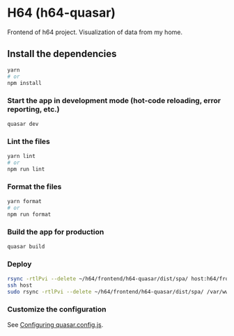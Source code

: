 # H64 (h64-quasar)

Frontend of h64 project. Visualization of data from my home.

## Install the dependencies
```bash
yarn
# or
npm install
```

### Start the app in development mode (hot-code reloading, error reporting, etc.)
```bash
quasar dev
```


### Lint the files
```bash
yarn lint
# or
npm run lint
```


### Format the files
```bash
yarn format
# or
npm run format
```



### Build the app for production
```bash
quasar build
```

### Deploy

```bash
rsync -rtlPvi --delete ~/h64/frontend/h64-quasar/dist/spa/ host:h64/frontend/h64-quasar/dist/spa/
ssh host
sudo rsync -rtlPvi --delete ~/h64/frontend/h64-quasar/dist/spa/ /var/www/html/h64/
```

### Customize the configuration
See [Configuring quasar.config.js](https://v2.quasar.dev/quasar-cli-vite/quasar-config-js).
